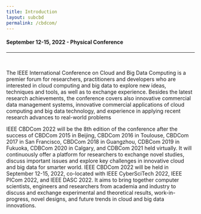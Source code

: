 ```yaml
---
title: Introduction
layout: subcbd
permalink: /cbdcom/
---
```



<h4>September 12-15, 2022 - Physical Conference
</h4>
<hr/><br/>
<p>The IEEE International Conference on Cloud and Big Data Computing is a premier forum for researchers, practitioners and developers who are interested in cloud computing and big data to explore new ideas, techniques and tools, as well as to exchange experience. Besides the latest research achievements, the conference covers also innovative commercial data management systems, innovative commercial applications of cloud computing and big data technology, and experience in applying recent research advances to real-world problems
 </p><p>
IEEE CBDCom 2022 will be the 8th edition of the conference after the success of CBDCom 2015 in Beijing, CBDCom 2016 in Toulouse, CBDCom 2017 in San Francisco, CBDCom 2018 in Guangzhou, CDBCom 2019 in Fukuoka, CDBCom 2020 in Calgary, and CDBCom 2021 held virtually. It will continuously offer a platform for researchers to exchange novel studies, discuss important issues and explore key challenges in innovative cloud and big data for smarter world.
IEEE CBDCom 2022 will be held in September 12-15, 2022, co-located with IEEE CyberSciTech 2022, IEEE PICom 2022, and IEEE DASC 2022. It aims to bring together computer scientists, engineers and researchers from academia and industry to discuss and exchange experimental and theoretical results, work-in-progress, novel designs, and future trends in cloud and big data innovations.
</p>

